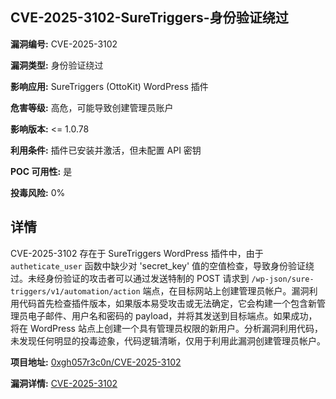 ## CVE-2025-3102-SureTriggers-身份验证绕过

**漏洞编号:** CVE-2025-3102

**漏洞类型:** 身份验证绕过

**影响应用:** SureTriggers (OttoKit) WordPress 插件

**危害等级:** 高危，可能导致创建管理员账户

**影响版本:** <= 1.0.78

**利用条件:** 插件已安装并激活，但未配置 API 密钥

**POC 可用性:** 是

**投毒风险:** 0%

## 详情

CVE-2025-3102 存在于 SureTriggers WordPress 插件中，由于 `autheticate_user` 函数中缺少对 'secret_key' 值的空值检查，导致身份验证绕过。未经身份验证的攻击者可以通过发送特制的 POST 请求到 `/wp-json/sure-triggers/v1/automation/action` 端点，在目标网站上创建管理员帐户。漏洞利用代码首先检查插件版本，如果版本易受攻击或无法确定，它会构建一个包含新管理员电子邮件、用户名和密码的 payload，并将其发送到目标端点。如果成功，将在 WordPress 站点上创建一个具有管理员权限的新用户。分析漏洞利用代码，未发现任何明显的投毒迹象，代码逻辑清晰，仅用于利用此漏洞创建管理员帐户。

**项目地址:** [0xgh057r3c0n/CVE-2025-3102](https://github.com/0xgh057r3c0n/CVE-2025-3102)

**漏洞详情:** [CVE-2025-3102](https://nvd.nist.gov/vuln/detail/CVE-2025-3102)